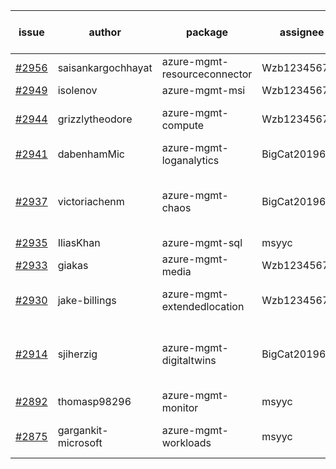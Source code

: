 | issue | author | package | assignee | bot advice | created date of issue | target release date | date from target |
| ------ | ------ | ------ | ------ | ------ | ------ | ------ | :-----: |
| [#2956](https://github.com/Azure/sdk-release-request/issues/2956) | saisankargochhayat | azure-mgmt-resourceconnector | Wzb123456789 | new issue. | 06-27 | 07-07 |  |
| [#2949](https://github.com/Azure/sdk-release-request/issues/2949) | isolenov | azure-mgmt-msi | Wzb123456789 |  | 06-24 | 07-12 |  |
| [#2944](https://github.com/Azure/sdk-release-request/issues/2944) | grizzlytheodore | azure-mgmt-compute | Wzb123456789 | close to release date.  | 06-23 | 06-30 | 1 |
| [#2941](https://github.com/Azure/sdk-release-request/issues/2941) | dabenhamMic | azure-mgmt-loganalytics | BigCat20196 |  | 06-23 | 07-07 |  |
| [#2937](https://github.com/Azure/sdk-release-request/issues/2937) | victoriachenm | azure-mgmt-chaos | BigCat20196 | new comment. close to release date.  | 06-22 | 07-01 | 2 |
| [#2935](https://github.com/Azure/sdk-release-request/issues/2935) | IliasKhan | azure-mgmt-sql | msyyc |  | 06-22 | 07-05 |  |
| [#2933](https://github.com/Azure/sdk-release-request/issues/2933) | giakas | azure-mgmt-media | Wzb123456789 |  | 06-21 | 06-23 |  |
| [#2930](https://github.com/Azure/sdk-release-request/issues/2930) | jake-billings | azure-mgmt-extendedlocation | Wzb123456789 | close to release date.  | 06-20 | 06-27 | -1 |
| [#2914](https://github.com/Azure/sdk-release-request/issues/2914) | sjiherzig | azure-mgmt-digitaltwins | BigCat20196 | new comment. close to release date.  | 06-13 | 06-30 | 1 |
| [#2892](https://github.com/Azure/sdk-release-request/issues/2892) | thomasp98296 | azure-mgmt-monitor | msyyc |  | 06-06 | 06-20 |  |
| [#2875](https://github.com/Azure/sdk-release-request/issues/2875) | gargankit-microsoft | azure-mgmt-workloads | msyyc | close to release date.  | 06-03 | 06-30 | 1 |
